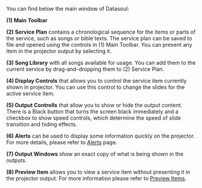 You can find below the main window of Datasoul:


**(1) Main Toolbar**

**(2) Service Plan** contains a chronological sequence for the items or parts of the service, such as songs or bible texts. The service plan can be saved to file and opened using the controls in (1) Main Toolbar. You can present any item in the projector output by selecting it.

**(3) Song Library** with all songs available for usage. You can add them to the current service by drag-and-dropping them to (2) Service Plan.

**(4) Display Controls** that allows you to control the service item currently shown in projector. You can use this control to change the slides for the active service item.

**(5) Output Controlls** that allow you to show or hide the output content. There is a Black button that turns the screen black immediately and a checkbox to show speed controls, which determine the speed of slide transition and hiding effects.

**(6) Alerts** can be used to display some information quickly on the projector. For more details, please refer to [Alerts](Alerts.md) page.

**(7) Output Windows** show an exact copy of what is being shown in the outputs.

**(8) Preview Item** allows you to view a service item without presenting it in the projector output. For more information please refer to [Preview Items](PreviewItems.md).

